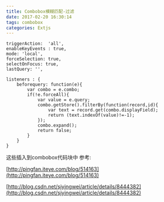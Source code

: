 ```yaml
---
title: Combobox模糊匹配-过滤
date: 2017-02-20 16:30:14
tags: combobox
categories: Extjs
---
```

```
triggerAction:  'all',
enableKeyEvents : true,
mode: 'local',
forceSelection: true, 
selectOnFocus: true,
lastQuery: '', 

listeners : {
	beforequery: function(e){
		var combo = e.combo;
		if(!e.forceAll){
			var value = e.query;
			combo.getStore().filterBy(function(record,id){
				var text = record.get(combo.displayField);
				return (text.indexOf(value)!=-1);
			});
			combo.expand();
			return false;
		}
	}
}
```

这些插入到combobox代码块中
参考:

[http://pingfan.iteye.com/blog/514163](http://pingfan.iteye.com/blog/514163)

[http://blog.csdn.net/sjyingwei/article/details/8444382](http://blog.csdn.net/sjyingwei/article/details/8444382)

